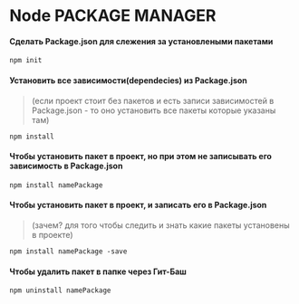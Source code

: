 # Node PACKAGE MANAGER

#### Сделать Package.json для слежения за установлеными пакетами
```
npm init
```

#### Установить все зависимости(dependecies) из Package.json
> (если проект стоит без пакетов и есть записи зависимостей в Package.json - то 
> оно установить все пакеты которые указаны там) 
```
npm install 
```

#### Чтобы установить пакет в проект, но при этом не записывать его зависимость в **Package.json**
```
npm install namePackage
```

#### Чтобы установить пакет  в проект, и записать его в **Package.json**
> (зачем? для того чтобы следить и знать какие пакеты установены в проекте)
```
npm install namePackage -save
```

#### Чтобы удалить пакет  в папке через Гит-Баш
```
npm uninstall namePackage
```
